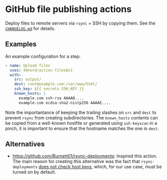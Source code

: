 # GitHub file publishing actions

Deploy files to remote servers via `rsync` + SSH by copying them. See the [`CHANGELOG.md`](CHANGELOG.md) for details.

## Examples

An example configuration for a step:

```yaml
- name: Upload files
  uses: 49nord/action-files@v1
  with:
    src: output/
    dest: root@example.com:/var/www/html/
    ssh_key: ${{ secrets.SSH_KEY }}
    known_hosts: |
      example.com ssh-rsa AAAAB....
      example.com ecdsa-sha2-nistp256 AAAAE....
```

Note the importantance of keeping the trailing slashes on `src` and `dest` to prevent `rsync` from creating subdirectories. The `known_hosts` contents can be copied from a well-known hostfile or generated using `ssh-keyscan` in a pinch, it is important to ensure that the hostname matches the one in `dest`.

## Alternatives

* <https://github.com/Burnett01/rsync-deployments>: Inspired this action. The main reason for creating this alternative was the fact that `rsync-deployments` [does not check host keys](https://github.com/Burnett01/rsync-deployments/blob/22f8d1ffe807551ba75eba6a450c3d577690249f/entrypoint.sh#L12), which, for our use case, must be turned on by default.
